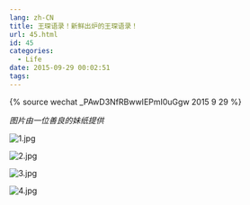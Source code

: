 ```yaml
---
lang: zh-CN
title: 王琛语录！新鲜出炉的王琛语录！
url: 45.html
id: 45
categories:
  - Life
date: 2015-09-29 00:02:51
tags:
---
```

{% source wechat _PAwD3NfRBwwIEPmI0uGgw 2015 9 29 %}

_图片由一位善良的妹纸提供_

![1.jpg](https://bb.njzjz.win/file/jinzhe/img/1fpVjMHju0inmanFrbewUmW2cA2bBj_bZ)
<!--more-->

![2.jpg](https://bb.njzjz.win/file/jinzhe/img/1uw9Whtu5ajuP5aOK4B0N1ADGpkeq2GxB)

![3.jpg](https://bb.njzjz.win/file/jinzhe/img/1rwClFPaaKEeosYLUkwglBaBisujbPTzA)

![4.jpg](https://bb.njzjz.win/file/jinzhe/img/184TXRPWq0QOuGZ2iwzOgxlTpStL7QD_L)
